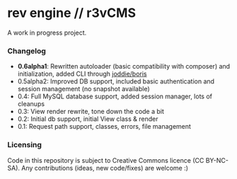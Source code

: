 rev engine // r3vCMS
====================

A work in progress project.

### Changelog
 - **0.6alpha1**: Rewritten autoloader (basic compatibility with composer) and initialization, added CLI through [joddie/boris](https://github.com/joddie/boris/)
 - 0.5alpha2: Improved DB support, included basic authentication and session management (no snapshot available)
 - 0.4: Full MySQL database support, added session manager, lots of cleanups
 - 0.3: View render rewrite, tone down the code a bit
 - 0.2: Initial db support, initial View class & render
 - 0.1: Request path support, classes, errors, file management

### Licensing
Code in this repository is subject to Creative Commons licence (CC BY-NC-SA).
Any contributions (ideas, new code/fixes) are welcome :)
